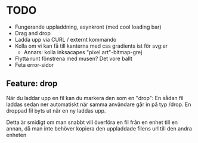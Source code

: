 # TODO

* Fungerande uppladdning, asynkront (med cool loading bar)
* Drag and drop
* Ladda upp via CURL / externt kommando
* Kolla om vi kan få till kanterna med css gradients ist för svg:er
  - Annars: kolla inksacapes "pixel art"-bitmap-grej
* Flytta runt fönstrena med musen? Det vore ballt
* Feta error-sidor

## Feature: drop

När du laddar upp en fil kan du markera den som en "drop":
En sådan fil laddas sedan ner automatiskt när samma användare går in på typ
/drop. En droppad fil byts ut när en ny laddas upp.

Detta är smidigt om man snabbt vill överföra en fil från en enhet till en annan,
då man inte behöver kopiera den uppladdade filens url till den andra enheten
